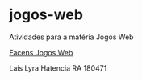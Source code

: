 # jogos-web
Atividades para a matéria Jogos Web

[Facens Jogos Web](https://januscahill.github.io/jogos-web/facensjogosweb.html)

Laís Lyra Hatencia
RA 180471
